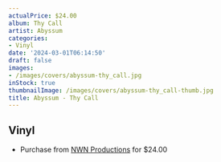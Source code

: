 ```yaml
---
actualPrice: $24.00
album: Thy Call
artist: Abyssum
categories:
- Vinyl
date: '2024-03-01T06:14:50'
draft: false
images:
- /images/covers/abyssum-thy_call.jpg
inStock: true
thumbnailImage: /images/covers/abyssum-thy_call-thumb.jpg
title: Abyssum - Thy Call
---
```


## Vinyl
* Purchase from [NWN Productions](http://shop.nwnprod.com/index.php?route=product/product&path=75&product_id=45315&sort=pd.name&order=ASC) for $24.00
